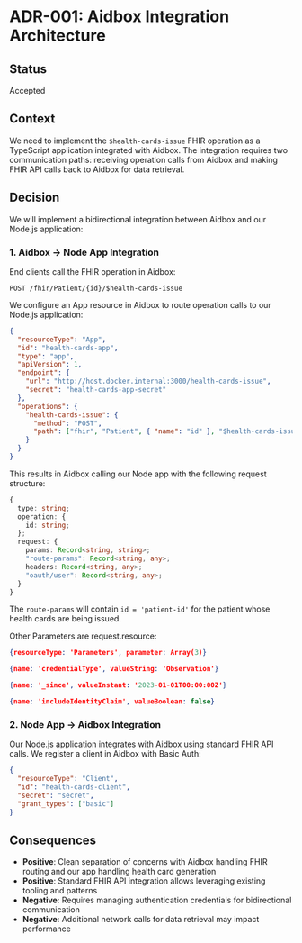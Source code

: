 # ADR-001: Aidbox Integration Architecture

## Status
Accepted

## Context
We need to implement the `$health-cards-issue` FHIR operation as a TypeScript application integrated with Aidbox. The integration requires two communication paths: receiving operation calls from Aidbox and making FHIR API calls back to Aidbox for data retrieval.

## Decision
We will implement a bidirectional integration between Aidbox and our Node.js application:

### 1. Aidbox → Node App Integration
End clients call the FHIR operation in Aidbox:
```
POST /fhir/Patient/{id}/$health-cards-issue
```

We configure an App resource in Aidbox to route operation calls to our Node.js application:
```json
{
  "resourceType": "App",
  "id": "health-cards-app",
  "type": "app",
  "apiVersion": 1,
  "endpoint": {
    "url": "http://host.docker.internal:3000/health-cards-issue",
    "secret": "health-cards-app-secret"
  },
  "operations": {
    "health-cards-issue": {
      "method": "POST",
      "path": ["fhir", "Patient", { "name": "id" }, "$health-cards-issue"]
    }
  }
}
```

This results in Aidbox calling our Node app with the following request structure:
```typescript
{
  type: string;
  operation: {
    id: string;
  };
  request: {
    params: Record<string, string>;
    "route-params": Record<string, any>;
    headers: Record<string, any>;
    "oauth/user": Record<string, any>;
  }
}
```

The `route-params` will contain `id = 'patient-id'` for the patient whose health cards are being issued.

Other Parameters are request.resource:

```json
{resourceType: 'Parameters', parameter: Array(3)}
```
```json
{name: 'credentialType', valueString: 'Observation'}
```
```json
{name: '_since', valueInstant: '2023-01-01T00:00:00Z'}
```
```json
{name: 'includeIdentityClaim', valueBoolean: false}
```

### 2. Node App → Aidbox Integration
Our Node.js application integrates with Aidbox using standard FHIR API calls. We register a client in Aidbox with Basic Auth:

```json
{
  "resourceType": "Client",
  "id": "health-cards-client",
  "secret": "secret",
  "grant_types": ["basic"]
}
```

## Consequences
- **Positive**: Clean separation of concerns with Aidbox handling FHIR routing and our app handling health card generation
- **Positive**: Standard FHIR API integration allows leveraging existing tooling and patterns
- **Negative**: Requires managing authentication credentials for bidirectional communication
- **Negative**: Additional network calls for data retrieval may impact performance

